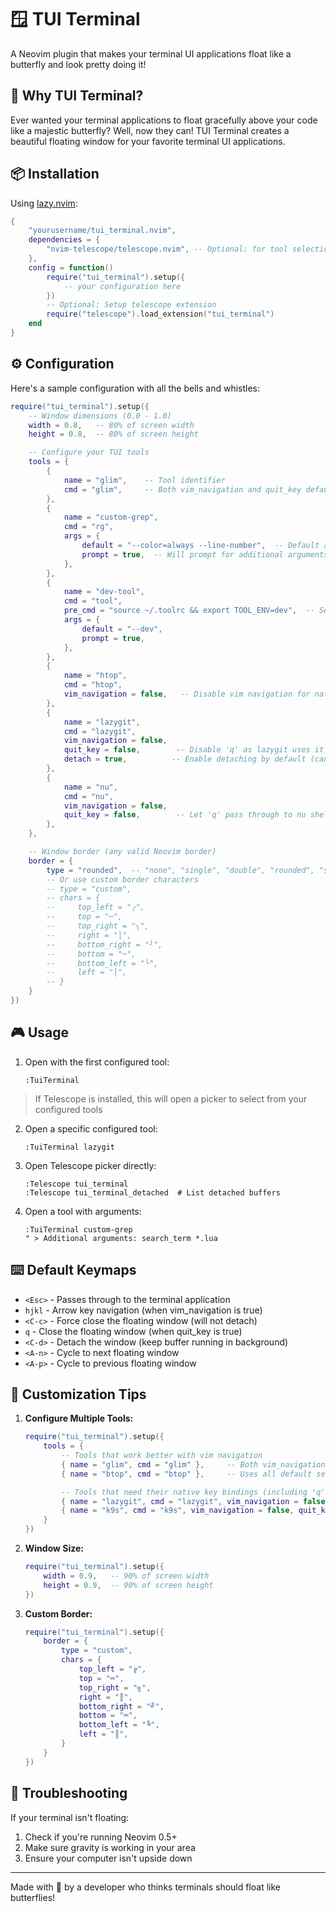# 🪟 TUI Terminal

A Neovim plugin that makes your terminal UI applications float like a butterfly and look pretty doing it!

## 🦋 Why TUI Terminal?

Ever wanted your terminal applications to float gracefully above your code like a majestic butterfly? Well, now they can! TUI Terminal creates a beautiful floating window for your favorite terminal UI applications.

## 📦 Installation

Using [lazy.nvim](https://github.com/folke/lazy.nvim):

```lua
{
    "yourusername/tui_terminal.nvim",
    dependencies = {
        "nvim-telescope/telescope.nvim", -- Optional: for tool selection
    },
    config = function()
        require("tui_terminal").setup({
            -- your configuration here
        })
        -- Optional: Setup telescope extension
        require("telescope").load_extension("tui_terminal")
    end
}
```

## ⚙️ Configuration

Here's a sample configuration with all the bells and whistles:

```lua
require("tui_terminal").setup({
    -- Window dimensions (0.0 - 1.0)
    width = 0.8,   -- 80% of screen width
    height = 0.8,  -- 80% of screen height

    -- Configure your TUI tools
    tools = {
        {
            name = "glim",    -- Tool identifier
            cmd = "glim",     -- Both vim_navigation and quit_key default to true
        },
        {
            name = "custom-grep",
            cmd = "rg",
            args = {
                default = "--color=always --line-number",  -- Default arguments
                prompt = true,  -- Will prompt for additional arguments
            },
        },
        {
            name = "dev-tool",
            cmd = "tool",
            pre_cmd = "source ~/.toolrc && export TOOL_ENV=dev",  -- Setup environment
            args = {
                default = "--dev",
                prompt = true,
            },
        },
        {
            name = "htop",
            cmd = "htop",
            vim_navigation = false,   -- Disable vim navigation for native key handling
        },
        {
            name = "lazygit",
            cmd = "lazygit",
            vim_navigation = false,
            quit_key = false,        -- Disable 'q' as lazygit uses it
            detach = true,          -- Enable detaching by default (can still force close with <C-c>)
        },
        {
            name = "nu",
            cmd = "nu",
            vim_navigation = false,
            quit_key = false,        -- Let 'q' pass through to nu shell
        },
    },

    -- Window border (any valid Neovim border)
    border = {
        type = "rounded",  -- "none", "single", "double", "rounded", "solid", "shadow"
        -- Or use custom border characters
        -- type = "custom",
        -- chars = {
        --     top_left = "╭",
        --     top = "─",
        --     top_right = "╮",
        --     right = "│",
        --     bottom_right = "╯",
        --     bottom = "─",
        --     bottom_left = "╰",
        --     left = "│",
        -- }
    }
})
```

## 🎮 Usage

1. Open with the first configured tool:

   ```vim
   :TuiTerminal
   ```

> If Telescope is installed, this will open a picker to select from your configured tools

2. Open a specific configured tool:

   ```vim
   :TuiTerminal lazygit
   ```

3. Open Telescope picker directly:

   ```vim
   :Telescope tui_terminal
   :Telescope tui_terminal_detached  # List detached buffers
   ```

4. Open a tool with arguments:

   ```vim
   :TuiTerminal custom-grep
   " > Additional arguments: search_term *.lua
   ```

## ⌨️ Default Keymaps

- `<Esc>` - Passes through to the terminal application
- `hjkl` - Arrow key navigation (when vim_navigation is true)
- `<C-c>` - Force close the floating window (will not detach)
- `q` - Close the floating window (when quit_key is true)
- `<C-d>` - Detach the window (keep buffer running in background)
- `<A-n>` - Cycle to next floating window
- `<A-p>` - Cycle to previous floating window

## 🎨 Customization Tips

1. **Configure Multiple Tools:**

   ```lua
   require("tui_terminal").setup({
       tools = {
           -- Tools that work better with vim navigation
           { name = "glim", cmd = "glim" },     -- Both vim_navigation and quit_key are true by default
           { name = "btop", cmd = "btop" },     -- Uses all default settings

           -- Tools that need their native key bindings (including 'q')
           { name = "lazygit", cmd = "lazygit", vim_navigation = false, quit_key = false },
           { name = "k9s", cmd = "k9s", vim_navigation = false, quit_key = false },
       }
   })
   ```

2. **Window Size:**

   ```lua
   require("tui_terminal").setup({
       width = 0.9,   -- 90% of screen width
       height = 0.9,  -- 90% of screen height
   })
   ```

3. **Custom Border:**
   ```lua
   require("tui_terminal").setup({
       border = {
           type = "custom",
           chars = {
               top_left = "╔",
               top = "═",
               top_right = "╗",
               right = "║",
               bottom_right = "╝",
               bottom = "═",
               bottom_left = "╚",
               left = "║",
           }
       }
   })
   ```

## 🐛 Troubleshooting

If your terminal isn't floating:

1. Check if you're running Neovim 0.5+
2. Make sure gravity is working in your area
3. Ensure your computer isn't upside down

---

Made with 🦋 by a developer who thinks terminals should float like butterflies!
